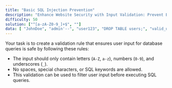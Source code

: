 ```yaml
---
title: "Basic SQL Injection Prevention"  
description: "Enhance Website Security with Input Validation: Prevent Basic SQL Injection Vulnerabilities."  
difficulty: 50  
solution: ["^[a-zA-Z0-9_]+$", ""]
data: [ "JohnDoe", "admin'--", "user123", "DROP TABLE users;", "valid_username" ]
---
```

Your task is to create a validation rule that ensures user input for database queries is safe by following these rules:  
- The input should only contain letters (`A-Z`, `a-z`), numbers (`0-9`), and underscores (`_`).  
- No spaces, special characters, or SQL keywords are allowed.  
- This validation can be used to filter user input before executing SQL queries.  
